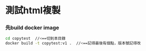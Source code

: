 # 測試html複製

### 先build docker image

```sh
cd copytest  //<==切到本目錄
docker build -t copytest:v1 .  //<==記得最後有個點，版本號記得改
```
